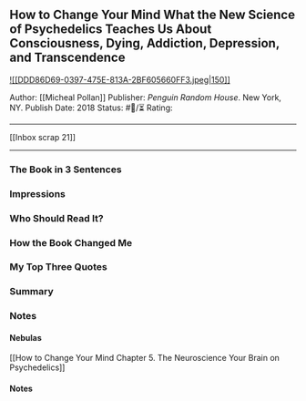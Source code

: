 ## How to Change Your Mind What the New Science of Psychedelics Teaches Us About Consciousness, Dying, Addiction, Depression, and Transcendence

[ ![[DDD86D69-0397-475E-813A-2BF605660FF3.jpeg|150]] ](https://www.amazon.com/gp/aw/d/B076GPJXWZ/ref=tmm_kin_swatch_0?ie=UTF8&qid=1660413859&sr=8-2)

Author: [[Micheal Pollan]]
Publisher: _Penguin Random House_. New York, NY.
Publish Date: 2018
Status: #💫/⏳ 
Rating:

___

[[Inbox scrap 21]]

___

### The Book in 3 Sentences



### Impressions



### Who Should Read It?



### How the Book Changed Me



### My Top Three Quotes



### Summary



### Notes



#### Nebulas

[[How to Change Your Mind Chapter 5. The Neuroscience Your Brain on Psychedelics]]

#### Notes

